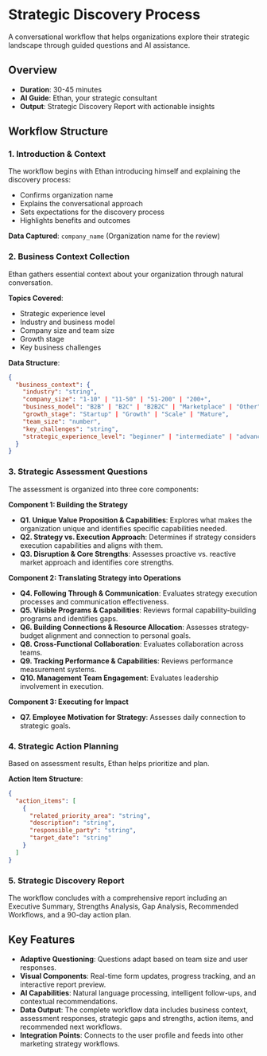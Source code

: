 # Strategic Discovery Process

A conversational workflow that helps organizations explore their strategic landscape through guided questions and AI assistance.

## Overview

-   **Duration**: 30-45 minutes
-   **AI Guide**: Ethan, your strategic consultant
-   **Output**: Strategic Discovery Report with actionable insights

## Workflow Structure

### 1. Introduction & Context

The workflow begins with Ethan introducing himself and explaining the discovery process:

-   Confirms organization name
-   Explains the conversational approach
-   Sets expectations for the discovery process
-   Highlights benefits and outcomes

**Data Captured**: `company_name` (Organization name for the review)

### 2. Business Context Collection

Ethan gathers essential context about your organization through natural conversation.

**Topics Covered**:

-   Strategic experience level
-   Industry and business model
-   Company size and team size
-   Growth stage
-   Key business challenges

**Data Structure**:

```json
{
  "business_context": {
    "industry": "string",
    "company_size": "1-10" | "11-50" | "51-200" | "200+",
    "business_model": "B2B" | "B2C" | "B2B2C" | "Marketplace" | "Other",
    "growth_stage": "Startup" | "Growth" | "Scale" | "Mature",
    "team_size": "number",
    "key_challenges": "string",
    "strategic_experience_level": "beginner" | "intermediate" | "advanced" | "expert"
  }
}
```

### 3. Strategic Assessment Questions

The assessment is organized into three core components:

**Component 1: Building the Strategy**

-   **Q1. Unique Value Proposition & Capabilities**: Explores what makes the organization unique and identifies specific capabilities needed.
-   **Q2. Strategy vs. Execution Approach**: Determines if strategy considers execution capabilities and aligns with them.
-   **Q3. Disruption & Core Strengths**: Assesses proactive vs. reactive market approach and identifies core strengths.

**Component 2: Translating Strategy into Operations**

-   **Q4. Following Through & Communication**: Evaluates strategy execution processes and communication effectiveness.
-   **Q5. Visible Programs & Capabilities**: Reviews formal capability-building programs and identifies gaps.
-   **Q6. Building Connections & Resource Allocation**: Assesses strategy-budget alignment and connection to personal goals.
-   **Q8. Cross-Functional Collaboration**: Evaluates collaboration across teams.
-   **Q9. Tracking Performance & Capabilities**: Reviews performance measurement systems.
-   **Q10. Management Team Engagement**: Evaluates leadership involvement in execution.

**Component 3: Executing for Impact**

-   **Q7. Employee Motivation for Strategy**: Assesses daily connection to strategic goals.

### 4. Strategic Action Planning

Based on assessment results, Ethan helps prioritize and plan.

**Action Item Structure**:

```json
{
  "action_items": [
    {
      "related_priority_area": "string",
      "description": "string",
      "responsible_party": "string",
      "target_date": "string"
    }
  ]
}
```

### 5. Strategic Discovery Report

The workflow concludes with a comprehensive report including an Executive Summary, Strengths Analysis, Gap Analysis, Recommended Workflows, and a 90-day action plan.

## Key Features

-   **Adaptive Questioning**: Questions adapt based on team size and user responses.
-   **Visual Components**: Real-time form updates, progress tracking, and an interactive report preview.
-   **AI Capabilities**: Natural language processing, intelligent follow-ups, and contextual recommendations.
-   **Data Output**: The complete workflow data includes business context, assessment responses, strategic gaps and strengths, action items, and recommended next workflows.
-   **Integration Points**: Connects to the user profile and feeds into other marketing strategy workflows.
